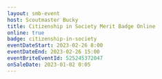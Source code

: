 ```yaml
---
layout: smb-event
host: Scoutmaster Bucky
title: Citizenship in Society Merit Badge Online
online: true
badge: citizenship-in-society
eventDateStart: 2023-02-26 8:00
eventDateEnd: 2023-02-26 15:00
eventBriteEventId: 525245372047
onSaleDate: 2023-01-02 0:05
---
```


